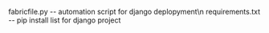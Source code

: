 fabricfile.py -- automation script for django deplopyment\n
requirements.txt -- pip install list for django project
